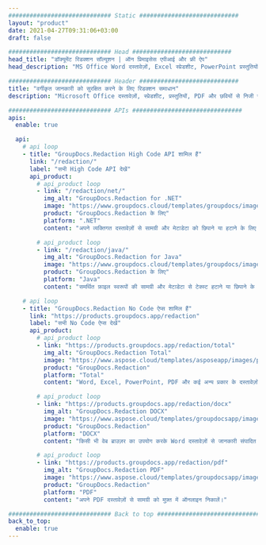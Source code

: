```yaml
---
############################# Static ############################
layout: "product"
date: 2021-04-27T09:31:06+03:00
draft: false

############################# Head ############################
head_title: "डॉक्यूमेंट रिडक्शन सॉल्यूशन | ऑन प्रिमाइसेस एपीआई और फ्री ऐप"
head_description: "MS Office Word दस्तावेज़ों, Excel स्प्रेडशीट, PowerPoint प्रस्तुतियों, PDF और छवि फ़ाइल स्वरूपों में मेटाडेटा और टेक्स्ट सामग्री को हटाएं, संपादित करें या छिपाएं।"

############################# Header ############################
title: "वर्गीकृत जानकारी को सुरक्षित करने के लिए रिडक्शन समाधान"
description: "Microsoft Office दस्तावेज़ों, स्प्रेडशीट, प्रस्तुतियों, PDF और छवियों से निजी जानकारी छिपाएं या निकालें।"

############################# APIs ###############################
apis:
  enable: true

  api:
    # api loop
    - title: "GroupDocs.Redaction High Code API शामिल हैं"
      link: "/redaction/"
      label: "सभी High Code API देखें"
      api_product:
        # api_product loop
        - link: "/redaction/net/"
          img_alt: "GroupDocs.Redaction for .NET"
          image: "https://www.groupdocs.cloud/templates/groupdocs/images/product-logos/groupdocs-redaction-net.png"
          product: "GroupDocs.Redaction के लिए"
          platform: ".NET"
          content: "अपने व्यक्तिगत दस्तावेज़ों से सामग्री और मेटाडेटा को छिपाने या हटाने के लिए Premise .NET API पर।"

        # api_product loop
        - link: "/redaction/java/"
          img_alt: "GroupDocs.Redaction for Java"
          image: "https://www.groupdocs.cloud/templates/groupdocs/images/product-logos/groupdocs-redaction-java.png"
          product: "GroupDocs.Redaction के लिए"
          platform: "Java"
          content: "समर्थित फ़ाइल स्वरूपों की सामग्री और मेटाडेटा से टेक्स्ट हटाने या छिपाने के लिए Premise Java API पर।"

    # api loop
    - title: "GroupDocs.Redaction No Code ऐप्स शामिल हैं"
      link: "https://products.groupdocs.app/redaction"
      label: "सभी No Code ऐप्स देखें"
      api_product:
        # api_product loop
        - link: "https://products.groupdocs.app/redaction/total"
          img_alt: "GroupDocs.Redaction Total"
          image: "https://www.aspose.cloud/templates/asposeapp/images/products/logo/asposeredaction-app.png"
          product: "GroupDocs.Redaction"
          platform: "Total"
          content: "Word, Excel, PowerPoint, PDF और कई अन्य प्रकार के दस्तावेज़ों से संवेदनशील जानकारी को संपादित करने के लिए एक ऐप।"

        # api_product loop
        - link: "https://products.groupdocs.app/redaction/docx"
          img_alt: "GroupDocs.Redaction DOCX"
          image: "https://www.aspose.cloud/templates/groupdocsapp/images/products/logo/groupdocswords-app.png"
          product: "GroupDocs.Redaction"
          platform: "DOCX"
          content: "किसी भी वेब ब्राउज़र का उपयोग करके Word दस्तावेज़ों से जानकारी संपादित करें।"

        # api_product loop
        - link: "https://products.groupdocs.app/redaction/pdf"
          img_alt: "GroupDocs.Redaction PDF"
          image: "https://www.aspose.cloud/templates/groupdocsapp/images/products/logo/groupdocspdf-app.png"
          product: "GroupDocs.Redaction"
          platform: "PDF"
          content: "अपने PDF दस्तावेज़ों से सामग्री को मुफ़्त में ऑनलाइन निकालें।"

############################# Back to top ###############################
back_to_top:
  enable: true
---
```

